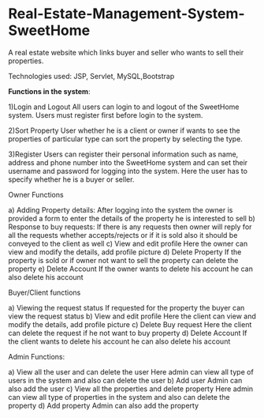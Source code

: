 # Real-Estate-Management-System-SweetHome

A real estate website which links buyer and seller who wants to sell their properties.


Technologies used: 
            JSP, Servlet, MySQL,Bootstrap
            
**Functions in the system**:

1)Login and Logout 
All users can login to and logout of the SweetHome system. Users must register first before login to the system.

2)Sort Property 
User whether he is a client or owner if wants to see the properties of particular type can sort the property by selecting the type.

3)Register
Users can register their personal information such as name, address and phone number into the SweetHome system and can set their username and password for logging into the system. Here the user has to specify whether he is a buyer or seller.

Owner Functions

a) Adding Property details:
   After logging into the system the owner is provided a form to enter the details of the property he is interested to sell
b) Response to buy requests:
   If there is any requests then owner will reply for all the requests whether accepts/rejects or if it is sold also it should be conveyed to the client as well
c) View and edit profile
   Here the owner can view and modify the details, add profile picture
d) Delete Property
   If the property is sold or if owner not want to sell the property can delete the property
e) Delete Account
   If the owner wants to delete his account he can also delete his account
   
Buyer/Client functions

a) Viewing the request status
  If requested for the property the buyer can view the request status
b) View and edit profile
  Here the client can view and modify the details, add profile picture
c) Delete Buy request
  Here the client can delete the request if he not want to buy property
d) Delete Account
 If the client wants to delete his account he can also delete his account
 
Admin Functions:

a) View all the user and can delete the user
 Here admin can view all type of users in the system and also can delete the user
b) Add user
 Admin can also add the user
c) View all the properties and delete property
 Here admin can view all type of properties in the system and also can delete the property
d) Add property
 Admin can also add the property

